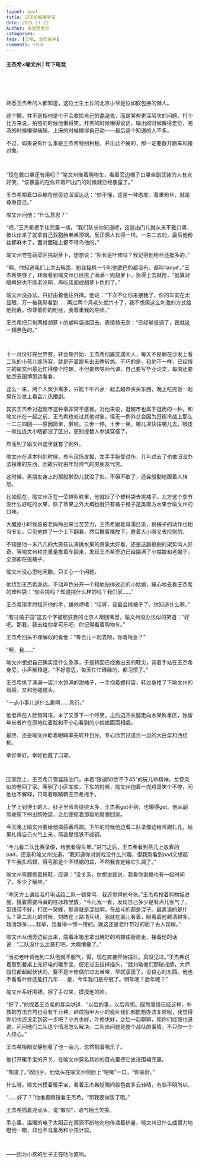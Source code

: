 ```yaml
---
layout: post
title: 迈凯伦和暖手宝
date: 2021-11-22
Author: 来盘茴香豆
categories: 
tags: [王喻, 全职高手]
comments: true
--- 
```


#### 王杰希×喻文州 | 年下电竞


<br/><br/><br/>





熟悉王杰希的人都知道，这位土生土长的北京小爷是位如假包换的懒人。

这个懒，并不是指他是个不会收拾自己的邋遢鬼，而是某些更深层次的问题。打个比方来说，拍照的时候他懒得笑，开黑的时候懒得说话，输出的时候懒得走位，喝汤的时候懒得端碗，上床的时候懒得自己动——最后这个知道的人不多。

不过，如果说有什么事是王杰希特别积极，并乐此不疲的，那一定要数开跑车和接对象。

<br/>

“现在戴口罩还有用吗？”喻文州推着购物车，看着旁边帽子口罩全副武装的人有点好笑，“该暴露的在你开着P1出门的时候就已经暴露了。”

王杰希嚼着口香糖在他旁边溜溜达达：“你不懂，这是一种态度。尊重粉丝，就是尊重自己。”

喻文州问他：“什么意思？”

“啧，”王杰希把手往兜里一揣，“我们队长你知道吧，这逼出门儿就从来不戴口罩，被认出来了就拿自己双胞胎弟弟顶锅，反正俩人长得一样。一来二去的，最后他粉丝都麻木了，面对面碰上都不带鸟他的。”

喻文州守在蔬菜区挑胡萝卜，想想说：“队长是叶修吗？我记得他粉丝还挺多的。”

“啊。你知道我们上次去韩国，粉丝接机一个叫他欧巴的都没有，都叫‘laoye’。”王杰希笑够了，转眼看到喻文州已经挑了满满一兜胡萝卜，急得上去就抢，“就算对眼睛好也不能老吃啊，再吃我都成胡萝卜色的了。”

喻文州没办法，只好由着他往外择。他说：“下次不让你来接我了，你的车实在太显眼，万一被我导看到……再过两个月老头就六十了，我不想用这么刺激的方式给他祝寿。你尊重你的粉丝，我尊重我的导师。”

王杰希把只剩两根胡萝卜的塑料袋递回去，表情特无奈：“已经够低调了，我就这一辆黑色的。”

<br/>

十一月份打完世界赛，转会期开始，王杰希彻底变成闲人，每天不是躺在沙发上看二队的小孩儿练阵容，就是开着跑车出去瞎转悠。不巧的是，和他不一样，已经博三的喻文州最近忙得像个陀螺，不但要帮导师代课，自己要写毕业论文，每周还要抽空去国博那边看看。

这么一来，两个人聚少离多，只能下午六点一起去超市买买东西，晚上吃完饭一起窝在沙发上看会儿热播剧。

其实王杰希对逛超市这种事非常不感冒。对他来说，逛超市也属于逛街的一种。和喻文州在一起之前，王杰希也处过其他对象，但无一例外总会因为逛街冷战上那么一二三四回——原因简单，懒呗。三步一停，十步一坐，哪儿凉快往哪儿去，眼皮一耷拉连大小眼都没了区分，更别提替人参谋穿搭了。

然而到了喻文州这里就有了例外。

喻文州在读本科的时候，参与现场发掘，左手手腕受过伤，几年过去了也依旧没办法拎重的东西，因故只好由年轻帅气的男朋友代劳。

这时候，男朋友身上的那股懒劲儿就没了影，不但不歇了，还会殷勤地跟着人转悠。

比如现在，喻文州正在一旁排队称重，他就扯了个塑料袋去挑橘子。北方这个季节没什么好吃的水果，除了苹果之外大概也就只有橘子橙子这类南方水果合喻文州的口味。

大概是小时候总被老妈拎出来当苦劳力，王杰希跟着耳濡目染，挑橘子的动作也相当专业，只见他捏了一个上下翻看，然后撇着嘴放下，瞪着大小眼又去捡别的。

不知是他一米八几的大男孩认真挑水果的景象太好看，还是这副挑剔的架势叫人好奇，等喻文州称完重量推着车回来，发现王杰希旁边已经围满了小姑娘和老嫂子，全部都在挑橘子。

喻文州没心思吃闲醋，只关心一个问题。

他绕到王杰希身边，不动声色分开一个和他贴得过近的小姑娘，操心地去看王杰希的塑料袋：“你会挑吗？知道挑什么样的吗？我们家……”

王杰希用手肘挡开他的手，嫌他啰嗦：“哎呀，我最会挑橘子了，你知道什么啊。”

“有过橘子园”这五个字被那狂妄的北京人噎回嘴里，喻文州没办法似的笑道：“好吧。那我，我去给你拿可乐吧，你记得看着购物车。”

王杰希回头不理解似的看他：“等会儿一起去呗，你着啥急？”

“啊，我……”

喻文州想想自己确实没什么急事，于是转回已经撇出去的鞋尖，背着手站在王杰希身旁，小声解释道，“不好意思，每天忙忙碌碌的，都习惯了。”

王杰希挑了满满一袋汁水饱满的甜橘子，一手抱着塑料袋，转过身搂了下喻文州的肩膀，又和他碰碰头。

“一点小事儿道什么歉啊……真行。”

他低声在人脸侧耳语，末了又落下一个哼笑，之后迈开长腿走向水果称重区，独留年长者杵在原地红着脸和不小心看到的小姑娘面面相觑。

最终，还是喻文州眨着眼睛率先转开目光，专心欣赏过道另一边的大白菜和西红柿。

幸好幸好。幸好他戴了口罩。

<br/>

回家路上，王杰希只管猛踩油门，本着“限速50绝不下45”的玩儿命精神，龙卷风似的卷回了家。等到了小区车库，下车的时候，喻文州抱着一兜鸡蛋笑个不停，问他也不解释，只弯着眼睛朝王杰希摇手。

上学上到博士的人，肚子里弯弯绕绕太多，王杰希get不到，也懒得get。他从副驾驶座下拎出购物袋，之后便揽着那瘦削肩膀回家。

今天晚上喻文州要给他做蒜香鸡翅。下午的时候他边看二队录像边给鸡翅扎孔，结果扎得自己火气上来，简直是恨铁不成钢。

“今儿看二队比赛录像，给我看得头晕。”进门之后，王杰希看到茶几上放着的pad，还是和喻文州说道，“我知道你对游戏没什么兴趣，但我刚看到pad又想起下午我扎鸡翅，得亏那是个不锈钢的盆，不然我肯定给它扎漏了。”

喻文州弯腰换着拖鞋，应道：“没关系，你想说就说，我看你直播也有一段时间了，多少了解些。”

“昨天方士谦给我打电话给二队一顿臭骂，我还觉得他夸张。”王杰希拎着购物袋进屋，挑着需要冷藏的往冰箱里放，“今儿我一看，发现自己多少是有点儿客气了。带线带不好，打团一窝蜂，那真就是混战啊，在战斗的都是混子。最离谱的是什么？第二盘儿的时候，刘皓在上路清兵线，我就在那儿看着，眼看着他越清越多，越清越多……我草，我看得一愣一愣的。就这还是老叶带过的呢？丢人现眼。”

喻文州从他旁边钻出来，端着冰箱里拿出腌好的鸡翅往厨房走，接着他的话说：“二队没什么比赛打吧，大概懒散了。”

“当初老叶调他到二队他就不服气，得，现在直接开始摆烂。真没见过。”王杰希说着瞥到餐桌上充好电的暖手宝，便走过去拔掉插头，“就刘皓他们那破成绩，大师段位都起起伏伏的，要不是叶修偶尔过去带带，早就滚蛋了。没良心的东西。他也不看看叶修还能打几年……是，今年我们是夺冠了。明年呢？后年呢？”

喻文州系好围裙，擦了手过来，摸摸他的脸。

“好了，”他捏着王杰希的耳朵哄道，“以后的事，以后再想。既然事情已经这样，补救的方法自然也会有千万种。碎成指甲大小的瓷片我们都能想办法复原呢，我觉得你们也还没走到这一步吧？小方也好，叶修也好，之后一起聊聊，和你们经理也说说，问问他们二队这个情况怎么解决。二队出问题是整个战队的事情，不只你一个人烦心。”

王杰希抬眼安静地看了他一会儿，忽然抿着嘴乐了。

他打开暖手宝的开关，在喻文州莫名其妙的目光里把它放进围裙兜里。

“知道了。”收回手，他低头在喻文州侧脸上“吧唧”一口，“你真好。”

什么呀。喻文州摸着暖手宝，看着王杰希眨眼间脸色由多云转晴，有些不明所以。

“……好了？”他推着眼镜看王杰希，“那我要做饭了哦。”

王杰希插着兜点头，说“做呗”，语气相当欠揍。

手心里，温暖的电子太阳正在源源不断地向他传递着热量，喻文州没什么威慑力地瞪他一眼，却也不准备再和小孩计较。

<br/>

——因为小孩的肚子正在咕咕直响。




<br/><br/><br/>
